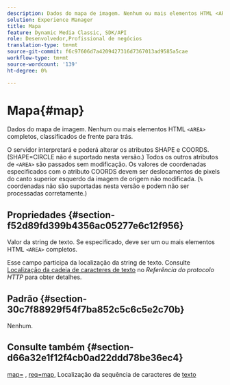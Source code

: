 ```yaml
---
description: Dados do mapa de imagem. Nenhum ou mais elementos HTML <AREA> completos, classificados de frente para trás.
solution: Experience Manager
title: Mapa
feature: Dynamic Media Classic, SDK/API
role: Desenvolvedor,Profissional de negócios
translation-type: tm+mt
source-git-commit: f6c97606d7a4209427316d7367013ad9585a5cae
workflow-type: tm+mt
source-wordcount: '139'
ht-degree: 0%

---
```



# Mapa{#map}

Dados do mapa de imagem. Nenhum ou mais elementos HTML `<AREA>` completos, classificados de frente para trás.

O servidor interpretará e poderá alterar os atributos SHAPE e COORDS. (SHAPE=CIRCLE não é suportado nesta versão.) Todos os outros atributos de `<AREA>` são passados sem modificação. Os valores de coordenadas especificados com o atributo COORDS devem ser deslocamentos de pixels do canto superior esquerdo da imagem de origem não modificada. (`%` coordenadas não são suportadas nesta versão e podem não ser processadas corretamente.)

## Propriedades {#section-f52d89fd399b4356ac05277e6c12f956}

Valor da string de texto. Se especificado, deve ser um ou mais elementos HTML `<AREA>` completos.

Esse campo participa da localização da string de texto. Consulte [Localização da cadeia de caracteres de texto](/help/aem-is-ir-api/is-api/http-ref/image-serving-api-ref/c-http-protocol-reference/c-syntax-and-features/r-text-string-localization.md) no *Referência do protocolo HTTP* para obter detalhes.

## Padrão {#section-30c7f88929f54f7ba852c5c6c5e2c70b}

Nenhum.

## Consulte também {#section-d66a32e1f12f4cb0ad22ddd78be36ec4}

[map=](/help/aem-is-ir-api/is-api/http-ref/image-serving-api-ref/c-http-protocol-reference/c-command-reference/r-map.md) ,  [req=map](/help/aem-is-ir-api/is-api/http-ref/image-serving-api-ref/c-http-protocol-reference/c-command-reference/r-req/r-req.md), Localização da sequência de caracteres de  [texto](/help/aem-is-ir-api/is-api/http-ref/image-serving-api-ref/c-http-protocol-reference/c-syntax-and-features/r-text-string-localization.md)
